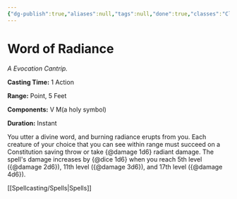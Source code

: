 ```yaml
---
{"dg-publish":true,"aliases":null,"tags":null,"done":true,"classes":"Cleric,","spellLevel":0,"school":"Evocation","source":"XGE","permalink":"/spells/word-of-radiance/","dgHomeLink":false,"dgPassFrontmatter":true}
---
```


# Word of Radiance
*A Evocation Cantrip.*

**Casting Time:** 1 Action

**Range:** Point, 5 Feet

**Components:** V M(a holy symbol)

**Duration:** Instant

You utter a divine word, and burning radiance erupts from you. Each creature of your choice that you can see within range must succeed on a Constitution saving throw or take {@damage 1d6} radiant damage.
The spell's damage increases by {@dice 1d6} when you reach 5th level ({@damage 2d6}), 11th level ({@damage 3d6}), and 17th level ({@damage 4d6}).

[[Spellcasting/Spells|Spells]]